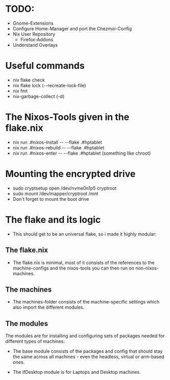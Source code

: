 # TODO:

- Gnome-Extensions
- Configure Home-Manager and port the Chezmoi-Config
- Nix User Repository
  - Firefox-Addons
- Understand Overlays

# Useful commands

- nix flake check
- nix flake lock (--recreate-lock-file)
- nix fmt
- nix-garbage-collect (-d)


# The Nixos-Tools given in the flake.nix

- nix run .#nixos-install -- --flake .#hptablet
- nix run .#nixos-rebuild -- --flake .#hptablet
- nix run .#nixos-enter -- --flake .#hptablet (something like chroot)

# Mounting the encrypted drive

- sudo cryptsetup open /dev/nvme0n1p5 cryptroot
- sudo mount /dev/mapper/cryptroot /mnt
- Don't forget to mount the boot drive

# The flake and its logic

- This should get to be an universal flake, so i made it highly modular:


## The flake.nix 

- The flake.nix is minimal, most of it consists of the references to the machine-configs and the nixos-tools you can then run on non-nixos-machines.


## The machines

- The machines-folder consists of the machine-specific settings which also import the different modules. 


## The modules

The modules are for installing and configuring sets of packages needed for different types of machines:

- The base module consists of the packages and config that should stay the same across all machines - even the headless, virtual or arm-based ones.

- The ifDesktop module is for Laptops and Desktop machines. 
